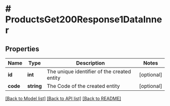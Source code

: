 # # ProductsGet200Response1DataInner

## Properties

Name | Type | Description | Notes
------------ | ------------- | ------------- | -------------
**id** | **int** | The unique identifier of the created entity | [optional]
**code** | **string** | The Code of the created entity | [optional]

[[Back to Model list]](../../README.md#models) [[Back to API list]](../../README.md#endpoints) [[Back to README]](../../README.md)
